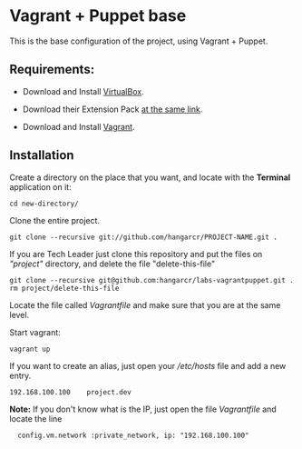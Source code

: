 # Vagrant + Puppet base 

This is the base configuration of the project, using Vagrant + Puppet.

## Requirements:

* Download and Install [VirtualBox](https://www.virtualbox.org/wiki/Downloads).

* Download their Extension Pack [at the same link](https://www.virtualbox.org/wiki/Downloads).

* Download and Install [Vagrant](http://downloads.vagrantup.com/).

## Installation

Create a directory on the place that you want, and locate with the __Terminal__ application on it:

    cd new-directory/

Clone the entire project.

    git clone --recursive git://github.com/hangarcr/PROJECT-NAME.git .

If you are Tech Leader just clone this repository and put the files on _"project"_ directory, and delete the file "delete-this-file"

    git clone --recursive git@github.com:hangarcr/labs-vagrantpuppet.git .
    rm project/delete-this-file

Locate the file called _Vagrantfile_ and make sure that you are at the same level.

Start vagrant:

    vagrant up

If you want to create an alias, just open your _/etc/hosts_ file and add a new entry.

    192.168.100.100    project.dev

__Note:__ If you don't know what is the IP, just open the file _Vagrantfile_ and locate the line

      config.vm.network :private_network, ip: "192.168.100.100"
